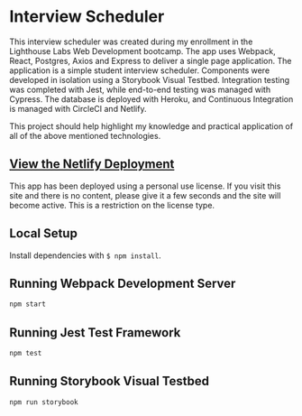 # Interview Scheduler

This interview scheduler was created during my enrollment in the Lighthouse Labs Web Development bootcamp. The app uses Webpack, React, Postgres, Axios and Express to deliver a single page application. The application is a simple student interview scheduler. Components were developed in isolation using a Storybook Visual Testbed. Integration testing was completed with Jest, while end-to-end testing was managed with Cypress. The database is deployed with Heroku, and Continuous Integration is managed with CircleCI and Netlify. 

This project should help highlight my knowledge and practical application of all of the above mentioned technologies. 


## [View the Netlify Deployment](https://60a5e848c8844c0008bae4aa--trusting-hypatia-12fe01.netlify.app/)
This app has been deployed using a personal use license. If you visit this site and there is no content, please give it a few seconds and the site will become active. This is a restriction on the license type.

## Local Setup

Install dependencies with `$ npm install`.

## Running Webpack Development Server

```sh
npm start
```

## Running Jest Test Framework

```sh
npm test
```

## Running Storybook Visual Testbed

```sh
npm run storybook
```
